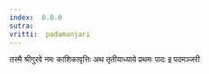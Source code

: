 ```yaml
---
index:  0.0.0
sutra:  
vritti:  padamanjari
---
```


तस्मै श्रीगुरवे नमः
काशिकावृत्तिः
अथ तृतीयाध्याये प्रथमः पादः इ पदमञ्जरी 
